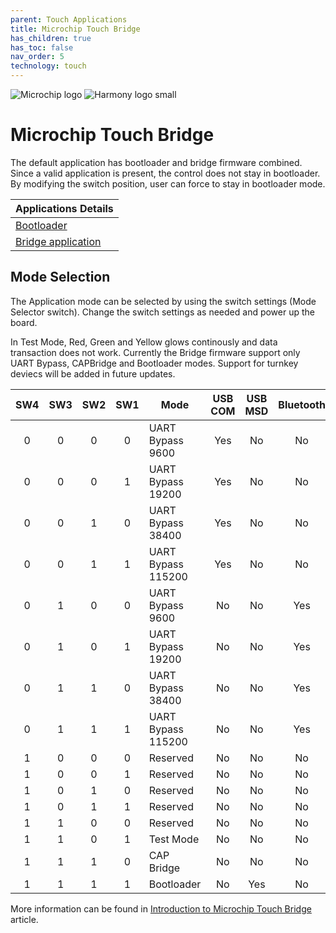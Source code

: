 ```yaml
---
parent: Touch Applications
title: Microchip Touch Bridge
has_children: true
has_toc: false
nav_order: 5
technology: touch
---
```


![Microchip logo](https://raw.githubusercontent.com/wiki/Microchip-MPLAB-Harmony/Microchip-MPLAB-Harmony.github.io/images/microchip_logo.png)
![Harmony logo small](https://raw.githubusercontent.com/wiki/Microchip-MPLAB-Harmony/Microchip-MPLAB-Harmony.github.io/images/microchip_mplab_harmony_logo_small.png)

# Microchip Touch Bridge
The default application has bootloader and bridge firmware combined. Since a valid application is present, the control does not stay in bootloader. By modifying the switch position, user can force to stay in bootloader mode.

| Applications Details |
| --- |
|[Bootloader](docs/readme_bootloader.md) |
|[Bridge application](docs/readme_bridge.md) |

## Mode Selection
The Application mode can be selected by using the switch settings (Mode Selector switch). Change the switch settings as needed and power up the board.

In Test Mode, Red, Green and Yellow glows continously and data transaction does not work. Currently the Bridge firmware support only UART Bypass, CAPBridge and Bootloader modes. Support for turnkey deviecs will be added in future updates.

| SW4 | SW3 | SW2 | SW1 | Mode | USB COM | USB MSD | Bluetooth | USB CAPBridge |
| :---: | :---: | :---: | :---: | ----------- | :---: | :---: | :---: | :---: |
| 0 | 0 | 0 | 0 | UART Bypass 9600 | Yes | No | No | No|
| 0 | 0 | 0 | 1 | UART Bypass 19200 | Yes | No | No| No|
| 0 | 0 | 1 | 0 | UART Bypass 38400 | Yes | No | No| No|
| 0 | 0 | 1 | 1 | UART Bypass 115200 | Yes | No | No| No|
| 0 | 1 | 0 | 0 | UART Bypass 9600 | No |  No| Yes | No|
| 0 | 1 | 0 | 1 | UART Bypass 19200 | No |  No| Yes | No|
| 0 | 1 | 1 | 0 | UART Bypass 38400 | No |  No| Yes | No|
| 0 | 1 | 1 | 1 | UART Bypass 115200 | No |  No| Yes | No|
| 1 | 0 | 0 | 0 | Reserved | No | No | No| No|
| 1 | 0 | 0 | 1 | Reserved | No | No | No| No|
| 1 | 0 | 1 | 0 | Reserved | No | No | No| No|
| 1 | 0 | 1 | 1 | Reserved | No | No | No| No|
| 1 | 1 | 0 | 0 | Reserved | No | No | No| No|
| 1 | 1 | 0 | 1 | Test Mode | No | No | No| No|
| 1 | 1 | 1 | 0 | CAP Bridge | No | No | No| Yes|
| 1 | 1 | 1 | 1 | Bootloader | No | Yes | No| No|

More information can be found in [Introduction to Microchip Touch Bridge](https://microchipdeveloper.com/touch:introduction-to-microchip-touch-bridge) article.
